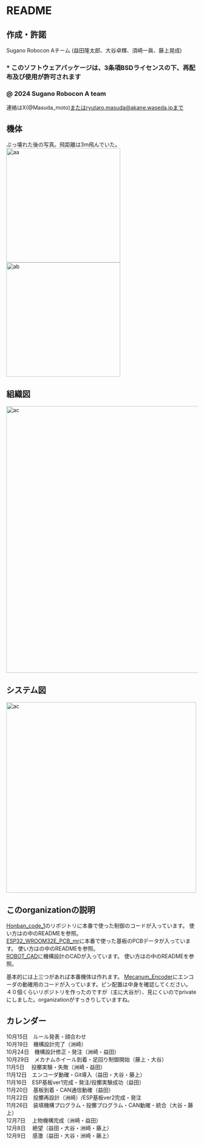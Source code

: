 # README
## 作成・許諾 
Sugano Robocon Aチーム (益田隆太郎、大谷卓輝、須崎一眞、藤上晃成)  
### * このソフトウェアパッケージは、3条項BSDライセンスの下、再配布及び使用が許可されます
### @ 2024 Sugano Robocon A team
連絡はX(@Masuda_moto)またはryutaro.masuda@akane.waseda.jpまで
## 機体
ぶっ壊れた後の写真。飛距離は3m飛んでいた。  
<img src ="https://github.com/user-attachments/assets/c3cd83a7-8463-4831-b37b-6de84b3bbeff" alt = "aa" width="300">
<img src ="https://github.com/user-attachments/assets/04d4f3b6-3e6b-4002-861f-afd803203073" alt = "ab" width="300">

## 組織図
<img src ="https://github.com/user-attachments/assets/5e22aeef-2e53-4f70-b240-c7ed6b8bc6bd" alt = "ac" width="700">

## システム図
<img src ="https://github.com/user-attachments/assets/0d4073e5-67f8-46c0-a1f1-8d0ca5a49f9f" alt = "ac" width="500">

## このorganizationの説明
[Honban_code_1]("https://github.com/Sugano-robocon-2024-A-group/Honban_code_1")のリポジトリに本番で使った制御のコードが入っています。
使い方はの中のREADMEを参照。  
[ESP32_WROOM32E_PCB_mr]("https://github.com/Sugano-robocon-2024-A-group/ESP32_WROOM32E_PCB_mr")に本番で使った基板のPCBデータが入っています。
使い方はの中のREADMEを参照。  
[ROBOT_CAD]("https://github.com/Sugano-robocon-2024-A-group/ROBOT_CAD")に機構設計のCADが入っています。
使い方はの中のREADMEを参照。  

基本的には上三つがあれば本番機体は作れます。
[Mecanum_Encoder]("https://github.com/Sugano-robocon-2024-A-group/Mecanum_Encoder")にエンコーダの動確用のコードが入っています。ピン配置は中身を確認してください。
４０個くらいリポジトリを作ったのですが（主に大谷が）、見にくいのでprivateにしました。organizationがすっきりしていますね。
## カレンダー
10月15日　ルール発表・顔合わせ  
10月19日　機構設計完了（洲崎）  
10月24日　機構設計修正・発注（洲崎・益田）  
10月29日　メカナムホイール到着・足回り制御開始（藤上・大谷）  
11月5日　 投擲実験・失敗（洲崎・益田）  
11月12日　エンコーダ動確・Git導入（益田・大谷・藤上）  
11月16日　ESP基板ver1完成・発注/投擲実験成功（益田）  
11月20日　基板到着・CAN通信動確（益田）  
11月22日　投擲再設計（洲崎）/ESP基板ver2完成・発注  
11月26日　装填機構プログラム・投擲プログラム・CAN動確・統合（大谷・藤上）  
12月7日　 上物機構完成（洲崎・益田）  
12月8日　 絶望（益田・大谷・洲崎・藤上）  
12月9日　 感激（益田・大谷・洲崎・藤上）  
